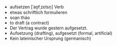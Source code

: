 - aufsetzen [ˈaʊ̯fˌzɛtsn̩] Verb
- etwas schriftlich formulieren
- soạn thảo
- to draft (a contract)
- Der Vertrag wurde gestern aufgesetzt.
- Aufsetzung (drafting), aufgesetzt (formal, artificial)  
- Kein lateinischer Ursprung (germanisch)